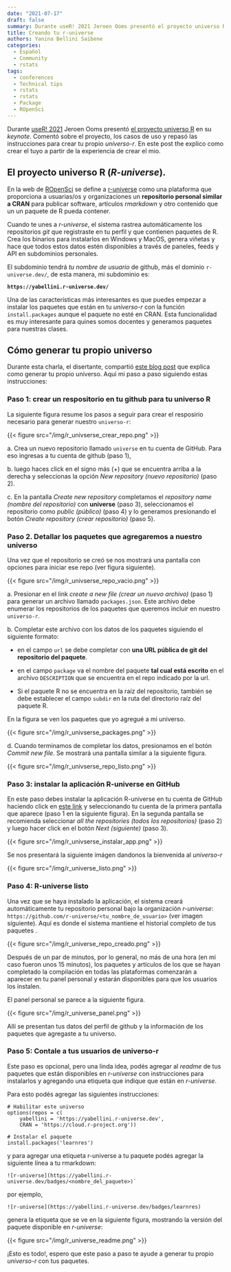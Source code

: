 ```yaml
---
date: "2021-07-17"
draft: false
summary: Durante useR! 2021 Jeroen Ooms presentó el proyecto universo R.  En este post the explico como crear el tuyo.
title: Creando tu r-universe
authors: Yanina Bellini Saibene
categories:
  - Español
  - Community
  - rstats
tags: 
  - conferences
  - Technical tips
  - rstats
  - rstats
  - Package
  - ROpenSci
---
```


Durante [useR! 2021](https://user2021.r-project.org/) Jeroen Ooms presentó [el proyecto universo R](https://jeroen.github.io/user2021/#1) en su _keynote_.  Comentó sobre el proyecto, los casos de uso y repasó las instrucciones para crear tu propio _universo-r_.  En este post the explico como crear el tuyo a partir de la experiencia de crear el mio.

## El proyecto universo R (_R-universe_).

En la web de [ROpenSci](https://ropensci.org) se define a [r-universe](https://r-universe.dev/organizations/) como una plataforma que proporciona a usuarias/os y organizaciones un __repositorio personal similar a CRAN__ para publicar software, artículos _rmarkdown_ y otro contenido que un un paquete de R pueda contener.

Cuando te unes a _r-universe_, el sistema rastrea automáticamente los repositorios _git_ que registraste en tu perfil y que contienen paquetes de R. Crea los binarios para instalarlos en Windows y MacOS, genera viñetas y hace que todos estos datos estén disponibles a través de paneles, feeds y API en subdominios personales.

El subdominio tendrá _tu nombre de usuario_ de github, más el dominio `r-universe.dev/`, de esta manera, mi subdominio es:

**`https://yabellini.r-universe.dev/`**

Una de las características más interesantes es que puedes empezar a instalar los paquetes que están en tu _universo-r_ con la función `install.packages` aunque el paquete no esté en CRAN.  Esta funcionalidad es muy interesante para quines somos docentes y generamos paquetes para nuestras clases. 

## Cómo generar tu propio universo

Durante esta charla, el disertante, compartió [este blog post](https://ropensci.org/blog/2021/06/22/setup-runiverse/) que explica como generar tu propio universo.  Aquí mi paso a paso siguiendo estas instrucciones:

### Paso 1: crear un respositorio en tu github para tu universo R

La siguiente figura resume los pasos a seguir para crear el resposirio necesario para generar nuestro `universo-r`: 

{{< figure src="/img/r_univserse_crear_repo.png" >}}

a. Crea un nuevo repositorio llamado `universe` en tu cuenta de GitHub.  Para eso ingresas a tu cuenta de github (paso 1), 

b. luego haces click en el signo más (+) que se encuentra arriba a la derecha y seleccionas la opción _New repository (nuevo repositorio)_ (paso 2). 

c. En la pantalla _Create new repository_ completamos el _repository name (nombre del repositorio)_ con **universe** (paso 3), seleccionamos el repositorio como _public (público)_ (paso 4) y lo generamos presionando el botón _Create repository (crear repositorio)_ (paso 5).


### Paso 2. Detallar los paquetes que agregaremos a nuestro universo

Una vez que el repositorio se creó se nos mostrará una pantalla con opciones para iniciar ese repo (ver figura siguiente).

{{< figure src="/img/r_univserse_repo_vacio.png" >}}

a. Presionar en el link _create a new file (crear un nuevo archivo)_ (paso 1) para generar un archivo llamado `packages.json`. Este archivo debe enumerar los repositorios de los paquetes que queremos incluir en nuestro `universo-r`. 

b. Completar este archivo con los datos de los paquetes siguiendo el siguiente formato: 

  - en el campo `url` se debe completar con __una URL pública de git del repositorio del paquete__.
  
  - en el campo `package` va el nombre del paquete __tal cual está escrito__ en el archivo `DESCRIPTION` que se encuentra en el repo indicado por la url. 
  
  - Si el paquete R no se encuentra en la raíz del repositorio, también se debe establecer el campo `subdir` en la ruta del directorio raíz del paquete R. 
  
En la figura se ven los paquetes que yo agregué a mi universo.  

{{< figure src="/img/r_univserse_packages.png" >}}

d. Cuando terminamos de completar los datos, presionamos en el botón _Commit new file_.  Se mostrará una pantalla similar a la siguiente figura.

{{< figure src="/img/r_univserse_repo_listo.png" >}}


### Paso 3: instalar la aplicación R-universe en GitHub

En este paso debes instalar la aplicación R-universe en tu cuenta de GitHub haciendo click en [este link](https://github.com/apps/r-universe/installations/new) y seleccionando tu cuenta de la primera pantalla que aparece (paso 1 en la siguiente figura). En la segunda pantalla se recomienda seleccionar _all the repositories (todos los repositorios)_ (paso 2) y luego hacer click en el botón _Next (siguiente)_ (paso 3). 

{{< figure src="/img/r_univserse_instalar_app.png" >}}

Se nos presentará la siguiente imágen dandonos la bienvenida al _universo-r_

{{< figure src="/img/r_universe_listo.png" >}} 


### Paso 4: R-universe listo

Una vez que se haya instalado la aplicación, el sistema creará automáticamente tu repositorio personal bajo la organización _r-universe_: `https://github.com/r-universe/<tu_nombre_de_usuario>` (ver imagen siguiente). Aquí es donde el sistema mantiene el historial completo de tus paquetes .

{{< figure src="/img/r_universe_repo_creado.png" >}} 

Después de un par de minutos, por lo general, no más de una hora (en mi caso fueron unos 15 minutos), los paquetes y artículos de los que se hayan completado la compilación en todas las plataformas comenzarán a aparecer en tu panel personal y estarán disponibles para que los usuarios los instalen. 

El panel personal se parece a la siguiente figura.

{{< figure src="/img/r_universe_panel.png" >}}

Allí se presentan tus datos del perfil de github y la información de los paquetes que agregaste a tu universo.


### Paso 5: Contale a tus usuarios de universo-r

Este paso es opcional, pero una linda idea, podés agregar al _readme_ de tus paquetes que están disponibles en _r-universe_ con instrucciones para instalarlos y agregando una etiqueta que indique que están en _r-universe_.

Para esto podés agregar las siguientes instrucciones:

```{r}
# Habilitar este universo
options(repos = c(
    yabellini = 'https://yabellini.r-universe.dev',
    CRAN = 'https://cloud.r-project.org'))

# Instalar el paquete
install.packages('learnres')
```

y para agregar una etiqueta r-universe a tu paquete podés agregar la siguiente línea a tu rmarkdown:

```{r}
![r-universe](https://yabellini.r-universe.dev/badges/<nombre_del_paquete>)`
```
por ejemplo,

```{r}
![r-universe](https://yabellini.r-universe.dev/badges/learnres)
```
genera la etiqueta que se ve en la siguiente figura, mostrando la versión del paquete disponible en _r-universe_:

{{< figure src="/img/r_universe_readme.png" >}}


¡Esto es todo!, espero que este paso a paso te ayude a generar tu propio _universo-r_ con tus paquetes. 